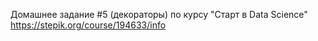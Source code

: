 Домашнее задание #5 (декораторы) по курсу "Старт в Data Science" https://stepik.org/course/194633/info
